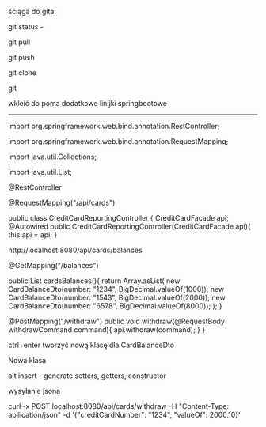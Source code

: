ściąga do gita: 

git status -

git pull

git push

git clone

git


wkleić do poma dodatkowe linijki springbootowe


---
import org.springframework.web.bind.annotation.RestController;


import org.springframework.web.bind.annotation.RequestMapping;

import java.util.Collections;

import java.util.List;


@RestController


@RequestMapping("/api/cards")


public class CreditCardReportingController {
 CreditCardFacade api;
 @Autowired
 public CreditCardReportingController(CreditCardFacade api){
  this.api = api;
 }

 http://localhost:8080/api/cards/balances
 
 @GetMapping("/balances")
 
 public List<CardBalanceDto> cardsBalances(){
    return Array.asList(
      new CardBalanceDto(number: "1234", BigDecimal.valueOf(1000));
      new CardBalanceDto(number: "1543", BigDecimal.valueOf(2000));
      new CardBalanceDto(number: "6578", BigDecimal.valueOf(8000));
     );
  }
  
  
 

  @PostMapping("/withdraw")
  public void withdraw(@RequestBody withdrawCommand command){
      api.withdraw(command);
  }
}
  
  
  ctrl+enter tworzyć nową klasę dla CardBalanceDto
  
  Nowa klasa
  
 
  alt insert - generate setters, getters, constructor
  
  wysyłanie jsona
  
  curl -x POST localhost:8080/api/cards/withdraw -H "Content-Type: apllication/json" -d '{"creditCardNumber": "1234", "valueOf": 2000.10}'
  
  

